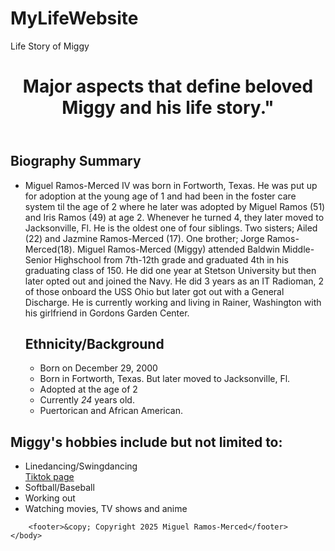 # MyLifeWebsite
Life Story of Miggy
<!DOCTYPE html>
<!-- Homepage for handleyskitty.com -->
<html lang="en">
    <head>
        <meta description="Everything you ever wanted to know about Miggy.">
    </head>
    <body>
        <header>
            <h1>Major aspects that define beloved Miggy and his life story."</h1>
        </header>
        <main>
            <h2>Biography Summary</h2>
        <ul>
            <li>Miguel Ramos-Merced IV was born in Fortworth, Texas. He was put up for adoption at the young age of 1 and had been in the foster care system til the age of 2 where he later was adopted by Miguel Ramos (51) and Iris Ramos (49) at age 2. Whenever he turned 4, they later moved to Jacksonville, Fl. He is the oldest one of four siblings. Two sisters; Ailed (22) and Jazmine Ramos-Merced (17). One brother; Jorge Ramos-Merced(18). Miguel Ramos-Merced (Miggy) attended Baldwin Middle-Senior Highschool from 7th-12th grade and graduated 4th in his graduating class of 150. He did one year at Stetson University but then later opted out and joined the Navy. He did 3 years as an IT Radioman, 2 of those onboard the USS Ohio but later got out with a General Discharge. He is currently working and living in Rainer, Washington with his girlfriend in Gordons Garden Center.</li>
            <h2>Ethnicity/Background</h2>
            <ul>
                <li>Born on December 29, 2000</li>
                <li>Born in Fortworth, Texas. But later moved to Jacksonville, Fl.</li>
                <li>Adopted at the age of 2</li>
                <li>Currently <em>24</em> years old.</li>
                <li>Puertorican and African American.</li>
            </ul>
            </main>
<h2>Miggy's hobbies include but not limited to:</h2>
      <ul>
        <li>Linedancing/Swingdancing</li><a href= "https://www.tiktok.com/@miguelramos3806/">Tiktok page</a></li>
        <li>Softball/Baseball</li>
        <li>Working out</li>
        <li>Watching movies, TV shows and anime</li>
      </ul>
 
        <footer>&copy; Copyright 2025 Miguel Ramos-Merced</footer>
    </body>
</html>
